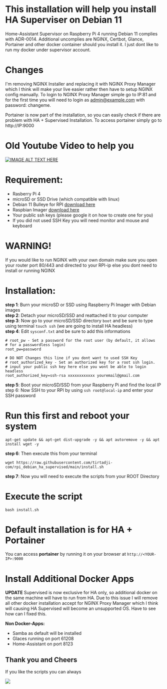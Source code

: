 # This installation will help you install HA Superviser on Debian 11
Home-Assistant Supervisor on Raspberry Pi 4 running Debian 11 complies with ADR-0014. Additional uncomplies are NGINX, Certbot, Glance, Portainer and other docker container should you install it. I just dont like to run my docker under supervisor account.

# Changes
I'm removing NGINX Installer and replacing it with NGINX Proxy Manager which I think will make your live easier rather then have to setup NGINX config manually. To login to NGINX Proxy Manager simple go to IP:81 and for the first time you will need to login as admin@example.com with password: changeme.

Portainer is now part of the installation, so you can easily check if there are problem with HA + Supervised Installation. To access portainer simply go to http://IP:9000

# Old Youtube Video to help you
[![IMAGE ALT TEXT HERE](https://img.youtube.com/vi/yMEryGN_2MY/0.jpg)](https://www.youtube.com/watch?v=yMEryGN_2MY/0)


# Requirement:
- Rasberry Pi 4
- microSD or SSD Drive (which compatible with linux)
- Debian 11 Bulleye for RPI [download here](https://raspi.debian.net/tested-images/)
- Raspbian Imager [download here](https://www.raspberrypi.org/software/)
- Your public ssh keys (please google it on how to create one for you)
- If you did not used SSH Key you will need monitor and mouse and keyboard

# WARNING!
If you would like to run NGINX with your own domain make sure you open your router port 80/443 and directed to your RPI-ip else you dont need to install or running NGINX

# Installation:
**step 1**: Burn your microSD or SSD using Raspberry Pi Imager with Debian images  
**step 2**: Detach your microSD/SSD and reattached it to your computer  
**step 3**: Now go to your microSD/SSD directory `boot` and be sure to type using terminal `touch ssh` (we are going to install HA headless)  
**step 4**: Edit `sysconf.txt` and be sure to add this informations

```
# root_pw - Set a password for the root user (by default, it allows
# for a passwordless login)
root_pw=password

# DO NOT Changes this line if you dont want to used SSH Key
# root_authorized_key - Set an authorized key for a root ssh login.
# input your public ssh key here else you wont be able to login headless
root_authorized_key=ssh-rsa xxxxxxxxxxxx youremail@gmail.com
```

**step 5**: Boot your microSD/SSD from your Raspberry Pi and find the local IP
step 6: Now SSH to your RPI by using `ssh root@local-ip` and enter your SSH password

# Run this first and reboot your system
`apt-get update && apt-get dist-upgrade -y && apt autoremove -y && apt install wget -y`

**step 6**: Then execute this from your terminal

`wget https://raw.githubusercontent.com/tirtadji-com/rpi_debian_ha_supervised/main/install.sh`

**step 7**: Now you will need to execute the scripts from your ROOT Directory

# Execute the script
`bash install.sh`

# Default installation is for HA + Portainer
You can access **portainer** by running it on your browser at `http://<YOUR-IP>:9000`

# Install Additional Docker Apps
**UPDATE**
Supervised is now exclusive for HA only, so additional docker on the same machine will have to run from HA. Due to this issue I will remove all other docker installation accept for NGINX Proxy Manager which I think will causing HA Supervised will become an unsupported OS. Have to see how can I fixed this.

**Non Docker-Apps:**
- Samba as default will be installed
- Glaces running on port 61208
- Home-Assistant on port 8123

## Thank you and  Cheers

If you like the scripts you can always

<a href="https://www.buymeacoffee.com/rltirtadji"><img src="https://img.buymeacoffee.com/button-api/?text=Buy me a coffee&emoji=&slug=rltirtadji&button_colour=FFDD00&font_colour=000000&font_family=Cookie&outline_colour=000000&coffee_colour=ffffff"></a>